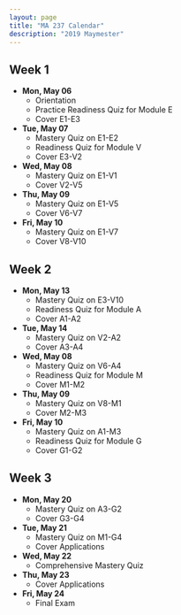 ```yaml
---
layout: page
title: "MA 237 Calendar"
description: "2019 Maymester"
---
```


## Week 1

- **Mon, May 06**
  - Orientation
  - Practice Readiness Quiz for Module E
  - Cover E1-E3
- **Tue, May 07**
  - Mastery Quiz on E1-E2
  - Readiness Quiz for Module V
  - Cover E3-V2
- **Wed, May 08**
  - Mastery Quiz on E1-V1
  - Cover V2-V5
- **Thu, May 09**
  - Mastery Quiz on E1-V5
  - Cover V6-V7
- **Fri, May 10**
  - Mastery Quiz on E1-V7
  - Cover V8-V10

## Week 2

- **Mon, May 13**
  - Mastery Quiz on E3-V10
  - Readiness Quiz for Module A
  - Cover A1-A2
- **Tue, May 14**
  - Mastery Quiz on V2-A2
  - Cover A3-A4
- **Wed, May 08**
  - Mastery Quiz on V6-A4
  - Readiness Quiz for Module M
  - Cover M1-M2
- **Thu, May 09**
  - Mastery Quiz on V8-M1
  - Cover M2-M3
- **Fri, May 10**
  - Mastery Quiz on A1-M3
  - Readiness Quiz for Module G
  - Cover G1-G2

## Week 3

- **Mon, May 20**
  - Mastery Quiz on A3-G2
  - Cover G3-G4
- **Tue, May 21**
  - Mastery Quiz on M1-G4
  - Cover Applications
- **Wed, May 22**
  - Comprehensive Mastery Quiz
- **Thu, May 23**
  - Cover Applications
- **Fri, May 24**
  - Final Exam
